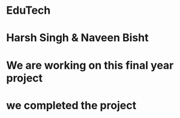 # EduTech 
# Harsh Singh & Naveen Bisht
# We are working on this final year project
# we completed the project